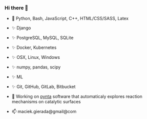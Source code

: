 ### Hi there 👋

- 🐍 Python, Bash, JavaScript, C++, HTML/CSS/SASS, Latex
- ✨ Django
- ✨ PostgreSQL, MySQL, SQLite
- ✨ Docker, Kubernetes
- ✨ OSX, Linux, Windows
- ✨ numpy, pandas, scipy
- ✨ ML
- ✨ Git, GitHub, GitLab, Bitbucket

- 🔭 Working on [pynta](https://github.com/zadorlab/pynta) software that automaticaly explores reaction mechanisms on catalytic surfaces

- 📫 maciek.gierada@gmail@com

<!--
**mgierada/mgierada** is a ✨ _special_ ✨ repository because its `README.md` (this file) appears on your GitHub profile.
- ⚡ Fun fact: ...

-->
